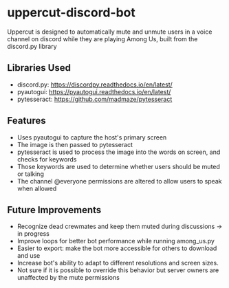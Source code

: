 # uppercut-discord-bot
Uppercut is designed to automatically mute and unmute users in a voice channel on discord while they are playing Among Us, built from the discord.py library

## Libraries Used
- discord.py:	https://discordpy.readthedocs.io/en/latest/
- pyautogui:	https://pyautogui.readthedocs.io/en/latest/
- pytesseract:	https://github.com/madmaze/pytesseract

## Features
- Uses pyautogui to capture the host's primary screen
- The image is then passed to pytesseract
- pytesseract is used to process the image into the words on screen, and checks for keywords
- Those keywords are used to determine whether users should be muted or talking
- The channel @everyone permissions are altered to allow users to speak when allowed

## Future Improvements
- Recognize dead crewmates and keep them muted during discussions -> in progress
- Improve loops for better bot performance while running among_us.py
- Easier to export: make the bot more accessible for others to download and use
- Increase bot's ability to adapt to different resolutions and screen sizes.
- Not sure if it is possible to override this behavior but server owners are unaffected by the mute permissions
